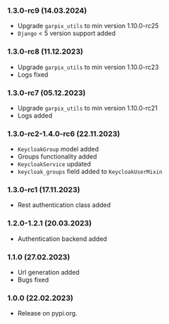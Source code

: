 ### 1.3.0-rc9 (14.03.2024)

- Upgrade `garpix_utils` to min version 1.10.0-rc25
- `Django` < 5 version support added

### 1.3.0-rc8 (11.12.2023)

- Upgrade `garpix_utils` to min version 1.10.0-rc23
- Logs fixed

### 1.3.0-rc7 (05.12.2023)

- Upgrade `garpix_utils` to min version 1.10.0-rc21
- Logs added

### 1.3.0-rc2-1.4.0-rc6 (22.11.2023)

- `KeycloakGroup` model added
- Groups functionality added
- `KeycloakService` updated
- `keycloak_groups` field added to `KeycloakUserMixin`

### 1.3.0-rc1 (17.11.2023)

- Rest authentication class added

### 1.2.0-1.2.1 (20.03.2023)

- Authentication backend added


### 1.1.0 (27.02.2023)

- Url generation added
- Bugs fixed

### 1.0.0 (22.02.2023)

- Release on pypi.org.

